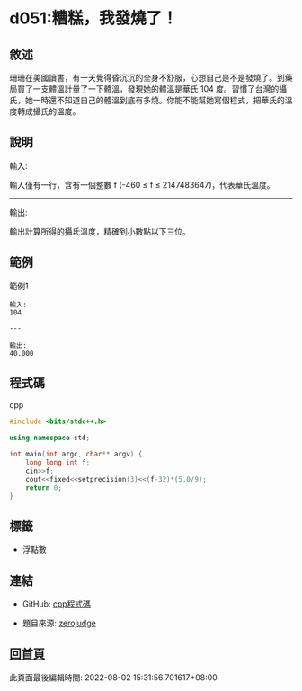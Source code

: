 # d051:糟糕，我發燒了！

## 敘述

珊珊在美國讀書，有一天覺得昏沉沉的全身不舒服，心想自己是不是發燒了。到藥局買了一支體溫計量了一下體溫，發現她的體溫是華氏 104 度。習慣了台灣的攝氏，她一時還不知道自己的體溫到底有多燒。你能不能幫她寫個程式，把華氏的溫度轉成攝氏的溫度。
								

## 說明

輸入:

輸入僅有一行，含有一個整數 f (-460 ≤ f ≤ 2147483647)，代表華氏溫度。

---

輸出:

輸出計算所得的攝氐溫度，精確到小數點以下三位。

## 範例
範例1

```
輸入:
104

---

輸出:
40.000

```

## 程式碼
cpp

```cpp
#include <bits/stdc++.h>

using namespace std;

int main(int argc, char** argv) {
	long long int f;
	cin>>f;
	cout<<fixed<<setprecision(3)<<(f-32)*(5.0/9);
	return 0;
}

```

## 標籤
- 浮點數


## 連結
- GitHub: [cpp程式碼](https://github.com/henryleecode23/solve_record/blob/main/zerojudge/d051/main.cpp)


- 題目來源: [zerojudge](https://zerojudge.tw/ShowProblem?problemid=d051)

## [回首頁](https://henryleecode23.github.io/solve_record/)

此頁面最後編輯時間: 2022-08-02 15:31:56.701617+08:00
